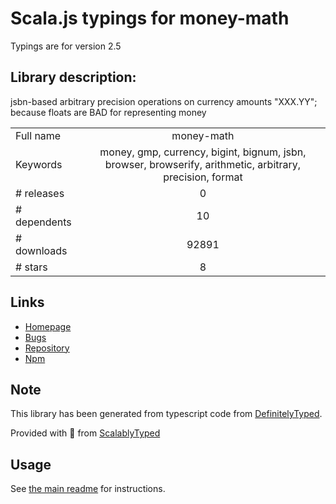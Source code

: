 
# Scala.js typings for money-math

Typings are for version 2.5

## Library description:
jsbn-based arbitrary precision operations on currency amounts "XXX.YY"; because floats are BAD for representing money

|                    |                 |
| ------------------ | :-------------: |
| Full name          | money-math |
| Keywords           | money, gmp, currency, bigint, bignum, jsbn, browser, browserify, arithmetic, arbitrary, precision, format |
| # releases         | 0 |
| # dependents       | 10 |
| # downloads        | 92891 |
| # stars            | 8 |

## Links
- [Homepage](https://github.com/ikr/money-math#readme)
- [Bugs](https://github.com/ikr/money-math/issues)
- [Repository](https://github.com/ikr/money-math)
- [Npm](https://www.npmjs.com/package/money-math)
    


## Note
This library has been generated from typescript code from [DefinitelyTyped](https://definitelytyped.org).

Provided with :purple_heart: from [ScalablyTyped](https://github.com/oyvindberg/ScalablyTyped)

## Usage
See [the main readme](../../readme.md) for instructions.


